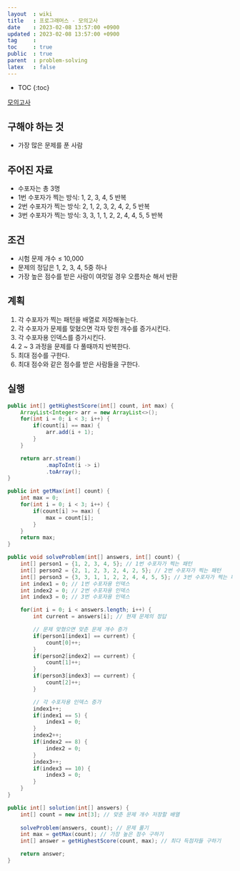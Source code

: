 ```yaml
---
layout  : wiki
title   : 프로그래머스 - 모의고사
date    : 2023-02-08 13:57:00 +0900
updated : 2023-02-08 13:57:00 +0900
tag     : 
toc     : true
public  : true
parent  : problem-solving
latex   : false
---
```


* TOC
{:toc}

[모의고사](https://school.programmers.co.kr/learn/courses/30/lessons/42840)

## 구해야 하는 것
- 가장 많은 문제를 푼 사람

## 주어진 자료
- 수포자는 총 3명
- 1번 수포자가 찍는 방식: 1, 2, 3, 4, 5 반복
- 2번 수포자가 찍는 방식: 2, 1, 2, 3, 2, 4, 2, 5 반복
- 3번 수포자가 찍는 방식: 3, 3, 1, 1, 2, 2, 4, 4, 5, 5 반복

## 조건
- 시험 문제 개수 ≤ 10,000
- 문제의 정답은 1, 2, 3, 4, 5중 하나
- 가장 높은 점수를 받은 사람이 여럿일 경우 오름차순 해서 반환

## 계획
1. 각 수포자가 찍는 패턴을 배열로 저장해놓는다.
2. 각 수포자가 문제를 맞혔으면 각자 맞힌 개수를 증가시킨다.
3. 각 수포자용 인덱스를 증가시킨다.
4. 2 ~ 3 과정을 문제를 다 풀때까지 반복한다.
5. 최대 점수를 구한다.
6. 최대 점수와 같은 점수를 받은 사람들을 구한다.

## 실행
```java
public int[] getHighestScore(int[] count, int max) {
    ArrayList<Integer> arr = new ArrayList<>();
    for(int i = 0; i < 3; i++) {
        if(count[i] == max) {
            arr.add(i + 1);
        }
    }

    return arr.stream()
            .mapToInt(i -> i)
            .toArray();
}

public int getMax(int[] count) {
    int max = 0;
    for(int i = 0; i < 3; i++) {
        if(count[i] >= max) {
            max = count[i];
        }
    }
    return max;
}

public void solveProblem(int[] answers, int[] count) {
    int[] person1 = {1, 2, 3, 4, 5}; // 1번 수포자가 찍는 패턴
    int[] person2 = {2, 1, 2, 3, 2, 4, 2, 5}; // 2번 수포자가 찍는 패턴
    int[] person3 = {3, 3, 1, 1, 2, 2, 4, 4, 5, 5}; // 3번 수포자가 찍는 패턴
    int index1 = 0; // 1번 수포자용 인덱스
    int index2 = 0; // 2번 수포자용 인덱스
    int index3 = 0; // 3번 수포자용 인덱스

    for(int i = 0; i < answers.length; i++) {
        int current = answers[i]; // 현재 문제의 정답

        // 문제 맞혔으면 맞춘 문제 개수 증가
        if(person1[index1] == current) {
            count[0]++;
        }
        if(person2[index2] == current) {
            count[1]++;
        }
        if(person3[index3] == current) {
            count[2]++;
        }

        // 각 수포자용 인덱스 증가
        index1++;
        if(index1 == 5) {
            index1 = 0;
        }
        index2++;
        if(index2 == 8) {
            index2 = 0;
        }
        index3++;
        if(index3 == 10) {
            index3 = 0;
        }
    }
}

public int[] solution(int[] answers) {
    int[] count = new int[3]; // 맞춘 문제 개수 저장할 배열
    
    solveProblem(answers, count); // 문제 풀기
    int max = getMax(count); // 가장 높은 점수 구하기
    int[] answer = getHighestScore(count, max); // 최다 득점자들 구하기

    return answer;
}
```
